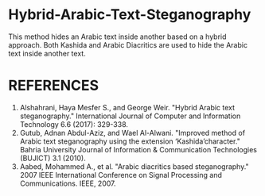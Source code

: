 # Hybrid-Arabic-Text-Steganography
This method hides an Arabic text inside another based on a hybrid approach. Both Kashida and Arabic Diacritics are used to hide the Arabic text inside another text.

# REFERENCES
1. Alshahrani, Haya Mesfer S., and George Weir. "Hybrid Arabic text steganography." International Journal of Computer and Information Technology 6.6 (2017): 329-338.
2. Gutub, Adnan Abdul-Aziz, and Wael Al-Alwani. "Improved method of Arabic text steganography using the extension ‘Kashida’character." Bahria University Journal of Information & Communication Technologies (BUJICT) 3.1 (2010).
3. Aabed, Mohammed A., et al. "Arabic diacritics based steganography." 2007 IEEE International Conference on Signal Processing and Communications. IEEE, 2007.
